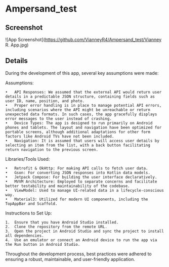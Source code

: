 # Ampersand_test

## Screenshot

![App Screenshot](https://github.com/VianneyR4/Ampersand_test/Vianney R. App.jpg)

## Details

During the development of this app, several key assumptions were made:

Assumptions:

	•	API Responses: We assumed that the external API would return user details in a predictable JSON structure, containing fields such as user ID, name, position, and photo. 
	•	Proper error handling is in place to manage potential API errors, including scenarios where the API might be unreachable or return unexpected data formats. In such cases, the app gracefully displays error messages to the user instead of crashing.
	•	Device Types: The app is designed to run primarily on Android phones and tablets. The layout and navigation have been optimized for portable screens, although additional adaptations for other form factors like Android TVs have not been included.
	•	Navigation: It is assumed that users will access user details by selecting an item from the list, with a back button facilitating return navigation to the previous screen.

Libraries/Tools Used:

	•	Retrofit & OkHttp: For making API calls to fetch user data.
	•	Gson: For converting JSON responses into Kotlin data models.
	•	Jetpack Compose: For building the user interface declaratively.
	•	MVVM Architecture: Employed to separate concerns and facilitate better testability and maintainability of the codebase.
	•	ViewModel: Used to manage UI-related data in a lifecycle-conscious way.
	•	Material3: Utilized for modern UI components, including the TopAppBar and Scaffold.

Instructions to Set Up:

	1.	Ensure that you have Android Studio installed.
	2.	Clone the repository from the remote URL.
	3.	Open the project in Android Studio and sync the project to install all dependencies.
	4.	Use an emulator or connect an Android device to run the app via the Run button in Android Studio.

Throughout the development process, best practices were adhered to ensuring a robust, maintainable, and user-friendly application.
